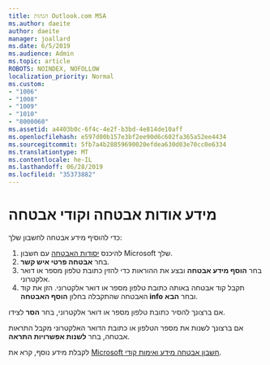 ```yaml
---
title: הגהות Outlook.com MSA
ms.author: daeite
author: daeite
manager: joallard
ms.date: 6/5/2019
ms.audience: Admin
ms.topic: article
ROBOTS: NOINDEX, NOFOLLOW
localization_priority: Normal
ms.custom:
- "1006"
- "1008"
- "1009"
- "1010"
- "8000060"
ms.assetid: a4403b0c-6f4c-4e2f-b3bd-4e814de10aff
ms.openlocfilehash: e597d00b157e3bf2ee90d6c602fa365a52ee4434
ms.sourcegitcommit: 5fb7a4b28859690020efdea630d03e70cc0e6334
ms.translationtype: MT
ms.contentlocale: he-IL
ms.lasthandoff: 06/28/2019
ms.locfileid: "35373882"
---
```

# <a name="security-info-and-security-codes"></a>מידע אודות אבטחה וקודי אבטחה

כדי להוסיף מידע אבטחה לחשבון שלך:

1. להיכנס [יסודות האבטחה](https://account.microsoft.com/security) עם חשבון Microsoft שלך.
1. בחר **אבטחה פרטי איש קשר**.
1. בחר **הוסף מידע אבטחה** ובצע את ההוראות כדי להזין כתובת טלפון מספר או דואר אלקטרוני.
1. תקבל קוד אבטחה באותה כתובת טלפון מספר או דואר אלקטרוני. הזן את קוד האבטחה שהתקבלה בחלון **הוסף האבטחה info** ובחר **הבא**.

אם ברצונך להסיר כתובת טלפון מספר או דואר אלקטרוני, בחר **הסר** לצידו.

אם ברצונך לשנות את מספר הטלפון או כתובת הדואר האלקטרוני מקבל התראות אבטחה, בחר **לשנות אפשרויות התראה**.

לקבלת מידע נוסף, קרא את [Microsoft חשבון אבטחה מידע ואימות קודי](https://support.microsoft.com/help/12428/).